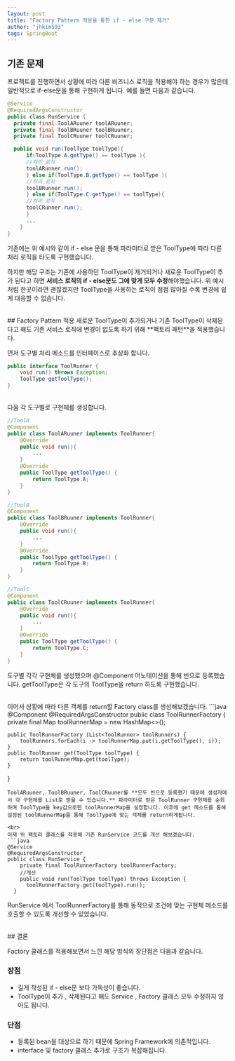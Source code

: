 ```yaml
---
layout: post
title: "Factory Pattern 적용을 통한 if - else 구문 제거"
author: "jhkim593"
tags: SpringBoot
---
```

## 기존 문제

프로젝트를 진행하면서 상황에 따라 다른 비즈니스 로직을 적용해야 하는 경우가 많은데 일반적으로 if-else문을 통해 구현하게 됩니다. 예를 들면 다음과 같습니다.

```java
@Service
@RequiredArgsConstructor
public class RunService {
  private final ToolARuuner toolARuuner;
  private final ToolBRuuner toolBRuuner;
  private final ToolCRuuner toolCRuuner;

  public void run(ToolType toolType){
      if(ToolType.A.getType() == toolType ){
      //처리 로직
      toolARunner.run();
      } else if(ToolType.B.getType() == toolType ){
      //처리 로직
      toolBRunner.run();
      } else if(ToolType.C.getType() == toolType){
      //처리 로직
      toolCRunner.run();
      }
      ...
    }
}
```

기존에는 위 예시와 같이 if - else 문을 통해 파라미터로 받은 ToolType에 따라 다른 처리 로직을 타도록 구현했습니다.

하지만 해당 구조는 기존에 사용하던 ToolType이 제거되거나 새로운 ToolType이 추가 된다고 하면 **서비스 로직의 if - else문도 그에 맞게 모두 수정**해야했습니다. 위 예시처럼 한곳이라면 괜찮겠지만 ToolType을 사용하는 로직이 점점 많아질 수록 변경에 쉽게 대응할 수 없습니다.

<br>
## Factory Pattern 적용
새로운 ToolType이 추가되거나 기존 ToolType이 삭제된다고 해도 기존 서비스 로직에 변경이 없도록 하기 위해 **팩토리 패턴**을 적용했습니다.

먼저 도구별 처리 메소드를 인터페이스로 추상화 합니다.

```java
public interface ToolRunner {
    void run() throws Exception;
    ToolType getToolType();
}
```

<br>
다음 각 도구별로 구현체를 생성합니다.

```java
//ToolA
@Component
public class ToolARuuner implements ToolRunner{
    @Override
    public void run(){
	    ...
    }
    @Override
    public ToolType getToolType() {
        return ToolType.A;
    }
}

//ToolB
@Component
public class ToolBRuuner implements ToolRunner{
    @Override
    public void run(){
	    ...
    }
    @Override
    public ToolType getToolType() {
        return ToolType.B;
    }
}

//ToolC
@Component
public class ToolCRuuner implements ToolRunner{
    @Override
    public void run(){
	    ...
    }
    @Override
    public ToolType getToolType() {
        return ToolType.C;
    }
}
```
도구별 각각 구현체를 생성했으며 @Component 어노테이션을 통해 빈으로 등록했습니다.
getToolType은 각 도구의 ToolType을 return 하도록 구현했습니다.

<br>
이어서 상황에 따라 다른 객체를 return할 Factory class를 생성해보겠습니다.
```java
@Component
@RequiredArgsConstructor
public class ToolRunnerFactory {
    private final Map<ToolType, ToolRunner> toolRunnerMap = new HashMap<>();

    public ToolRunnerFactory (List<ToolRunner> toolRunners) {
        toolRunners.forEach(i -> toolRunnerMap.put(i.getToolType(), i));
    }
    public ToolRunner get(ToolType toolType) {
        return toolRunnerMap.get(toolType);
    }
}
```
ToolARuuner, ToolBRuuner, ToolCRuuner를 **모두 빈으로 등록했기 때문에 생성자에서 각 구현체를 List로 받을 수 있습니다.** 파라미터로 받은 ToolRunner 구현체를 순회하며 ToolType을 key값으로한 toolRunnerMap을 설정합니다. 이후에 get 메소드를 통해 설정된 toolRunnerMap을 통해 ToolType에 맞는 객체를 return하게됩니다.

<br>
이제 위 팩토리 클래스를 적용해 기존 RunService 코드를 개선 해보겠습니다.
```java
@Service
@RequiredArgsConstructor
public class RunService {
	private final ToolRunnerFactory toolRunnerFactory;
	//개선
	public void run(ToolType toolType) throws Exception {
      toolRunnerFactory.get(toolType).run();
  }
```
RunService 에서 ToolRunnerFactory를 통해 동적으로 조건에 맞는 구현체 메소드를 호출할 수 있도록 개선할 수 있었습니다.

<br>
## 결론

Factory 클래스를 적용해보면서 느낀 해당 방식의 장단점은 다음과 같습니다.

### 장점

- 길게 작성된 if - else문 보다 가독성이 좋습니다.
- ToolType이 추가 , 삭제된다고 해도 Service , Factory 클래스 모두 수정하지 않아도 됩니다.

### 단점

- 등록된 bean을 대상으로 하기 때문에 Spring Framework에 의존적입니다.
- interface 및 factory 클래스 추가로 구조가 복잡해집니다.
